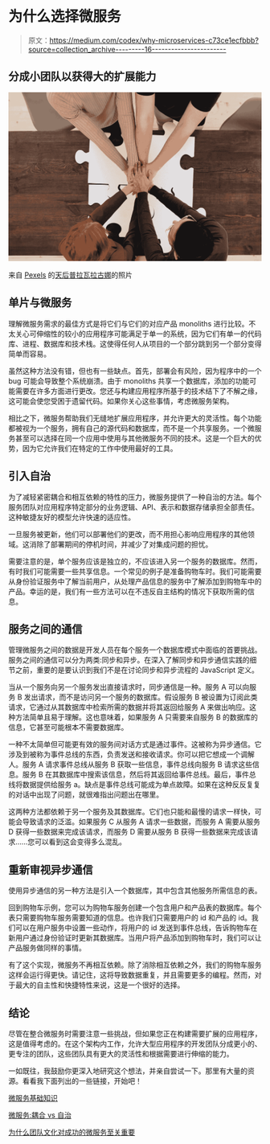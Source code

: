 # 为什么选择微服务

> 原文：<https://medium.com/codex/why-microservices-c73ce1ecfbbb?source=collection_archive---------16----------------------->

## 分成小团队以获得大的扩展能力

![](img/fad3dcb38b2e889a10cda92a6bbce2d3.png)

来自 [Pexels](https://www.pexels.com/photo/wood-man-people-woman-6147373/?utm_content=attributionCopyText&utm_medium=referral&utm_source=pexels) 的[天后普拉瓦拉古娜](https://www.pexels.com/@diva-plavalaguna?utm_content=attributionCopyText&utm_medium=referral&utm_source=pexels)的照片

## 单片与微服务

理解微服务需求的最佳方式是将它们与它们的对应产品 monoliths 进行比较。不太关心可伸缩性的较小的应用程序可能满足于单一的系统，因为它们有单一的代码库、进程、数据库和技术栈。这使得任何人从项目的一个部分跳到另一个部分变得简单而容易。

虽然这种方法没有错，但也有一些缺点。首先，部署会有风险，因为程序中的一个 bug 可能会导致整个系统崩溃。由于 monoliths 共享一个数据库，添加的功能可能需要在许多方面进行更改。您还与构建应用程序所基于的技术结下了不解之缘，这可能会使您受困于遗留代码。如果你关心这些事情，考虑微服务架构。

相比之下，微服务帮助我们无缝地扩展应用程序，并允许更大的灵活性。每个功能都被视为一个服务，拥有自己的源代码和数据库，而不是一个共享服务。一个微服务甚至可以选择在同一个应用中使用与其他微服务不同的技术。这是一个巨大的优势，因为它允许我们在特定的工作中使用最好的工具。

## 引入自治

为了减轻紧密耦合和相互依赖的特性的压力，微服务提供了一种自治的方法。每个服务团队对应用程序特定部分的业务逻辑、API、表示和数据存储承担全部责任。这种敏捷友好的模型允许快速的适应性。

一旦服务被更新，他们可以部署他们的更改，而不用担心影响应用程序的其他领域。这消除了部署期间的停机时间，并减少了对集成问题的担忧。

需要注意的是，单个服务应该是独立的，不应该进入另一个服务的数据库。然而，有时我们可能需要一些共享信息。一个常见的例子是准备购物车时。我们可能需要从身份验证服务中了解当前用户，从处理产品信息的服务中了解添加到购物车中的产品。幸运的是，我们有一些方法可以在不违反自主结构的情况下获取所需的信息。

## 服务之间的通信

管理微服务之间的数据是开发人员在每个服务一个数据库模式中面临的首要挑战。服务之间的通信可以分为两类:同步和异步。在深入了解同步和异步通信实践的细节之前，重要的是要认识到我们不是在讨论同步和异步流程的 JavaScript 定义。

当从一个服务向另一个服务发出直接请求时，同步通信是一种。服务 A 可以向服务 B 发出请求，而不是访问另一个服务的数据库。假设服务 B 被设置为订阅此类请求，它通过从其数据库中检索所需的数据并将其返回给服务 A 来做出响应。这种方法简单且易于理解。这也意味着，如果服务 A 只需要来自服务 B 的数据库的信息，它甚至可能根本不需要数据库。

一种不太简单但可能更有效的服务间对话方式是通过事件。这被称为异步通信。它涉及到被称为事件总线的东西，负责发送和接收请求。你可以把它想成一个调解人。服务 A 请求事件总线从服务 B 获取一些信息，事件总线向服务 B 请求这些信息。服务 B 在其数据库中搜索该信息，然后将其返回给事件总线。最后，事件总线将数据提供给服务 a。缺点是事件总线可能成为单点故障。如果在这种反反复复的对话中出现了问题，就很难指出问题出在哪里。

这两种方法都依赖于另一个服务及其数据库。它们也只能和最慢的请求一样快，可能会导致请求的泛滥。如果服务 C 从服务 A 请求一些数据，而服务 A 需要从服务 D 获得一些数据来完成该请求，而服务 D 需要从服务 B 获得一些数据来完成该请求……您可以看到这会变得多么混乱。

## 重新审视异步通信

使用异步通信的另一种方法是引入一个数据库，其中包含其他服务所需信息的表。

回到购物车示例，您可以为购物车服务创建一个包含用户和产品表的数据库。每个表只需要购物车服务需要知道的信息。也许我们只需要用户的 id 和产品的 id。我们可以在用户服务中设置一些动作，将用户的 id 发送到事件总线，告诉购物车在新用户通过身份验证时更新其数据库。当用户将产品添加到购物车时，我们可以让产品服务做同样的事情。

有了这个实现，微服务不再相互依赖。除了消除相互依赖之外，我们的购物车服务这样会运行得更快。请记住，这将导致数据重复，并且需要更多的编程。然而，对于最大的自主性和快捷特性来说，这是一个很好的选择。

## 结论

尽管在整合微服务时需要注意一些挑战，但如果您正在构建需要扩展的应用程序，这是值得考虑的。在这个架构内工作，允许大型应用程序的开发团队分成更小的、更专注的团队，这些团队具有更大的灵活性和根据需要进行伸缩的能力。

一如既往，我鼓励你更深入地研究这个想法，并亲自尝试一下。那里有大量的资源。看看我下面列出的一些链接，开始吧！

[微服务基础知识](https://app.pluralsight.com/course-player?clipId=cc3ff491-5d74-4353-848c-5cd207d31008)

[微服务:耦合 vs 自治](https://xebia.com/blog/microservices-coupling-vs-autonomy/)

[为什么团队文化对成功的微服务至关重要](https://www.freecodecamp.org/news/why-team-culture-is-critical-for-successful-microservices-2b0e24f124e9/)